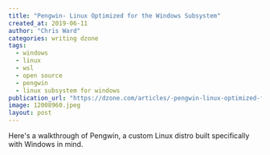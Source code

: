 ```yaml
---
title: "Pengwin- Linux Optimized for the Windows Subsystem"
created_at: 2019-06-11
author: "Chris Ward"
categories: writing dzone
tags: 
  - windows
  - linux
  - wsl
  - open source
  - pengwin
  - linux subsystem for windows
publication_url: "https://dzone.com/articles/-pengwin-linux-optimized-for-the-windows-subsystem"
image: 12008960.jpeg
layout: post
---
```

Here's a walkthrough of Pengwin, a custom Linux distro built specifically with Windows in mind.

